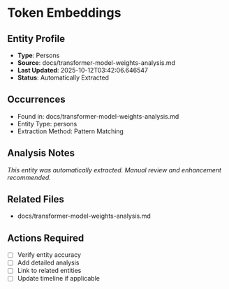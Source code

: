 # Token Embeddings

## Entity Profile
- **Type**: Persons
- **Source**: docs/transformer-model-weights-analysis.md
- **Last Updated**: 2025-10-12T03:42:06.646547
- **Status**: Automatically Extracted

## Occurrences
- Found in: docs/transformer-model-weights-analysis.md
- Entity Type: persons
- Extraction Method: Pattern Matching

## Analysis Notes
*This entity was automatically extracted. Manual review and enhancement recommended.*

## Related Files
- docs/transformer-model-weights-analysis.md

## Actions Required
- [ ] Verify entity accuracy
- [ ] Add detailed analysis
- [ ] Link to related entities
- [ ] Update timeline if applicable
